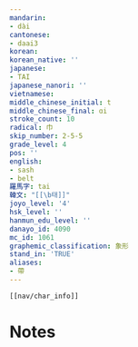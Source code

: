 ```yaml
---
mandarin:
- dài
cantonese:
- daai3
korean:
korean_native: ''
japanese:
- TAI
japanese_nanori: ''
vietnamese:
middle_chinese_initial: t
middle_chinese_final: ɑi
stroke_count: 10
radical: 巾
skip_number: 2-5-5
grade_level: 4
pos: ''
english:
- sash
- belt
羅馬字: tai
韓文: "[[\b태]]"
joyo_level: '4'
hsk_level: ''
hanmun_edu_level: ''
danayo_id: 4090
mc_id: 1061
graphemic_classification: 象形
stand_in: 'TRUE'
aliases:
- 帶
---
```

```meta-bind-embed
[[nav/char_info]]
```

# Notes
